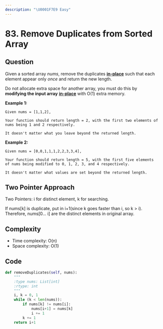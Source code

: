 ```yaml
---
description: "\U0001F7E9 Easy"
---
```


# 83. Remove Duplicates from Sorted Array

## Question

Given a sorted array _nums_, remove the duplicates [**in-place**](https://en.wikipedia.org/wiki/In-place_algorithm) such that each element appear only _once_ and return the new length.

Do not allocate extra space for another array, you must do this by **modifying the input array** [**in-place**](https://en.wikipedia.org/wiki/In-place_algorithm) with O\(1\) extra memory.

**Example 1:**

```text
Given nums = [1,1,2],

Your function should return length = 2, with the first two elements of nums being 1 and 2 respectively.

It doesn't matter what you leave beyond the returned length.
```

**Example 2:**

```text
Given nums = [0,0,1,1,1,2,2,3,3,4],

Your function should return length = 5, with the first five elements of nums being modified to 0, 1, 2, 3, and 4 respectively.

It doesn't matter what values are set beyond the returned length.
```

## Two Pointer Approach

Two Pointers: i for distinct element, k for searching. 

If nums\[k\] is duplicate, put in i+1\(since k goes faster than i, so k &gt; i\). Therefore, nums\[0... i\] are the distinct elements in original array. 

## Complexity 

* Time complexity: O\(n\)
* Space complexity: O\(1\)

## Code 

```python
def removeDuplicates(self, nums):
    """
    :type nums: List[int]
    :rtype: int
    """
    i, k = 0, 1
    while (k < len(nums)):
        if nums[k] != nums[i]:
            nums[i+1] = nums[k]
            i += 1
        k += 1
    return i+1
```

